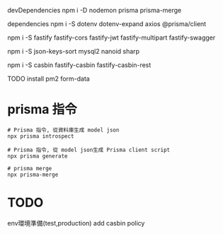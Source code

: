 devDependencies
npm i -D nodemon prisma prisma-merge


dependencies
npm i -S dotenv dotenv-expand axios @prisma/client

npm i -S fastify fastify-cors fastify-jwt fastify-multipart fastify-swagger

npm i -S json-keys-sort mysql2 nanoid sharp

npm i -S casbin fastify-casbin fastify-casbin-rest

TODO install
pm2 form-data


# prisma 指令
```shell
# Prisma 指令, 從資料庫生成 model json
npx prisma introspect

# Prisma 指令, 從 model json生成 Prisma client script
npx prisma generate

# prisma merge
npx prisma-merge
```

# TODO
env環境準備(test,production)
add casbin policy
